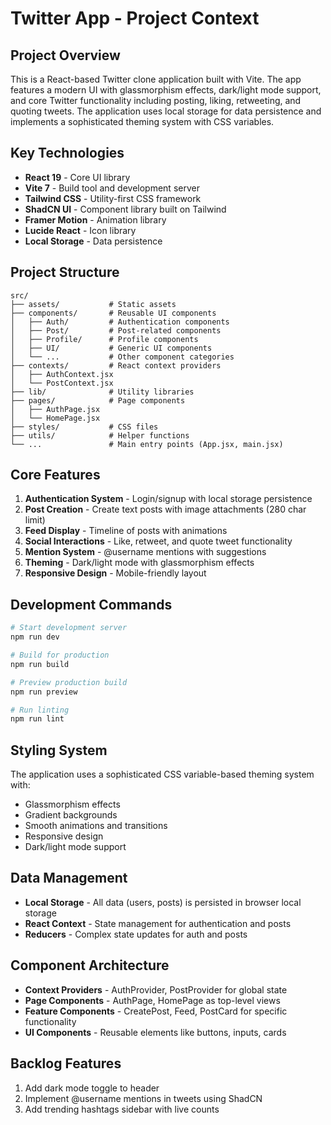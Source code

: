 # Twitter App - Project Context

## Project Overview
This is a React-based Twitter clone application built with Vite. The app features a modern UI with glassmorphism effects, dark/light mode support, and core Twitter functionality including posting, liking, retweeting, and quoting tweets. The application uses local storage for data persistence and implements a sophisticated theming system with CSS variables.

## Key Technologies
- **React 19** - Core UI library
- **Vite 7** - Build tool and development server
- **Tailwind CSS** - Utility-first CSS framework
- **ShadCN UI** - Component library built on Tailwind
- **Framer Motion** - Animation library
- **Lucide React** - Icon library
- **Local Storage** - Data persistence

## Project Structure
```
src/
├── assets/           # Static assets
├── components/       # Reusable UI components
│   ├── Auth/         # Authentication components
│   ├── Post/         # Post-related components
│   ├── Profile/      # Profile components
│   ├── UI/           # Generic UI components
│   └── ...           # Other component categories
├── contexts/         # React context providers
│   ├── AuthContext.jsx
│   └── PostContext.jsx
├── lib/              # Utility libraries
├── pages/            # Page components
│   ├── AuthPage.jsx
│   └── HomePage.jsx
├── styles/           # CSS files
├── utils/            # Helper functions
└── ...               # Main entry points (App.jsx, main.jsx)
```

## Core Features
1. **Authentication System** - Login/signup with local storage persistence
2. **Post Creation** - Create text posts with image attachments (280 char limit)
3. **Feed Display** - Timeline of posts with animations
4. **Social Interactions** - Like, retweet, and quote tweet functionality
5. **Mention System** - @username mentions with suggestions
6. **Theming** - Dark/light mode with glassmorphism effects
7. **Responsive Design** - Mobile-friendly layout

## Development Commands
```bash
# Start development server
npm run dev

# Build for production
npm run build

# Preview production build
npm run preview

# Run linting
npm run lint
```

## Styling System
The application uses a sophisticated CSS variable-based theming system with:
- Glassmorphism effects
- Gradient backgrounds
- Smooth animations and transitions
- Responsive design
- Dark/light mode support

## Data Management
- **Local Storage** - All data (users, posts) is persisted in browser local storage
- **React Context** - State management for authentication and posts
- **Reducers** - Complex state updates for auth and posts

## Component Architecture
- **Context Providers** - AuthProvider, PostProvider for global state
- **Page Components** - AuthPage, HomePage as top-level views
- **Feature Components** - CreatePost, Feed, PostCard for specific functionality
- **UI Components** - Reusable elements like buttons, inputs, cards

## Backlog Features
1. Add dark mode toggle to header
2. Implement @username mentions in tweets using ShadCN
3. Add trending hashtags sidebar with live counts